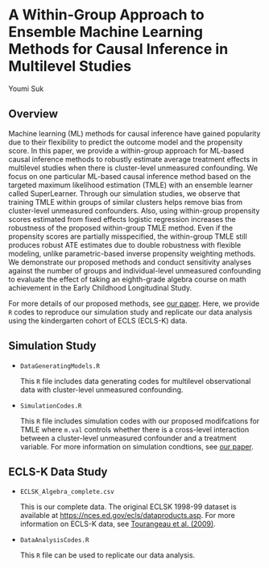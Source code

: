 # A Within-Group Approach to Ensemble Machine Learning Methods for Causal Inference in Multilevel Studies

Youmi Suk

## Overview

Machine learning (ML) methods for causal inference have gained popularity due to their flexibility to predict the outcome model and the propensity score. In this paper, we provide a within-group approach for ML-based causal inference methods to robustly estimate average treatment effects in multilevel studies when there is cluster-level unmeasured confounding. We focus on one particular ML-based causal inference method based on the targeted maximum likelihood estimation (TMLE) with an ensemble learner called SuperLearner. Through our simulation studies, we observe that training TMLE within groups of similar clusters helps remove bias from cluster-level unmeasured confounders. Also, using within-group propensity scores estimated from fixed effects logistic regression increases the robustness of the proposed within-group TMLE method. Even if the propensity scores are partially misspecified, the within-group TMLE still produces robust ATE estimates due to double robustness with flexible modeling, unlike parametric-based inverse propensity weighting methods. We demonstrate our proposed methods and conduct sensitivity analyses against the number of groups and individual-level unmeasured confounding to evaluate the effect of taking an eighth-grade algebra course on math achievement in the Early Childhood Longitudinal Study.

For more details of our proposed methods, see [our paper](https://psyarxiv.com/8s7ut/). 
Here, we provide `R` codes to reproduce our simulation study and replicate our data analysis using the kindergarten cohort of ECLS (ECLS-K) data. 

## Simulation Study

* `DataGeneratingModels.R`  

   This `R` file includes data generating codes for multilevel observational data with cluster-level unmeasured confounding.

* `SimulationCodes.R`
 
   This `R` file includes simulation codes with our proposed modifcations for TMLE where `m.val` controls whether there is a cross-level interaction between a cluster-level unmeasured confounder and a treatment variable. For more information on simulation condtions, see [our paper](https://psyarxiv.com/8s7ut/).


## ECLS-K Data Study

* `ECLSK_Algebra_complete.csv`

  This is our complete data. The original ECLSK 1998-99 dataset is available at https://nces.ed.gov/ecls/dataproducts.asp. For more information on ECLS-K data, see [Tourangeau et al. (2009)](https://nces.ed.gov/pubs2009/2009003.pdf).

* `DataAnalysisCodes.R` 
 
   This `R` file can be used to replicate our data analysis.
   
